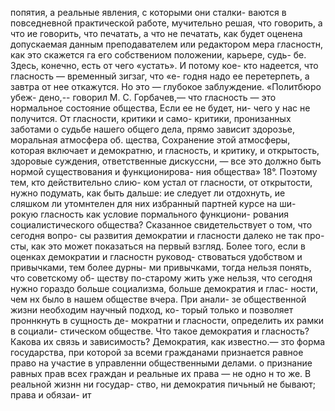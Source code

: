 попятия, а реальные явления, с которыми они сталки-
ваются в повседневной практической работе, мучительно
решая, что говорить, а что ие говорить, что печатать, а
что не печатать, как будет оценена допускаемая данным
преподавателем или редактором мера гласностн, как это
скажется га его собствениом положении, карьере, судь-
бе. Здесь, конечно, есть от чего «устать». И потому кое-
кто надеется, что гласность — временный зигзаг, что «е-
годня надо ее перетерпеть, а завтра от нее откажутся.
Но это — глубокое заблуждение. «Политбюро убеж-
дено,-- говорил М. С. Горбачев,— что гласность — это
нормальное состояние общества, Если ее не будет, ни-
чего у нас не получится. От гласности, критики и само-
критики, пронизанных заботами о судьбе нашего общего
дела, прямо зависит здорозье, моральная атмосфера об.
щества, Сохранение этой атмосферы, которая включает
и демократню, и гласность, и критику, и открытость,
здоровые суждения, ответственные дискуссни, — все это
должно быть нормой существования и функционирова-
ния общества» 18°. Поэтому тем, кто действительно слию-
ком устал от гласности, от открытости, нужно подумать,
как быть дальше: ие следует ли отдохнуть, ие сляшком
ли утомнтелен для них избранный партней курсе на ши-
рокую гласность как условие пормального функциони-
рования социалистического общества?
Сказанное свидетельствует о том, что сегодня вопро-
сы развития демократии и гласности далеко не так про-
сты, как это может показаться на первый взгляд. Более
того, если в оценках демократии и гласностн руковод-
ствоваться удобством и привычками, тем более дурны-
ми привычками, тогда нельзя понять, что советскому об-
ществу по-старому жить уже нельзя, что сегодня нужно
гораздо больше социализма, больше демократия и глас-
ности, чем нх было в нашем обществе вчера. При анали-
зе общественной жизни необходим научный подход, ко-
торый только и позволяет проннкнуть в сущность де-
мократни и гласности, определить их рамки в социали-
стическом обществе.
Что такое демократия и гласность? Какова их связь
и зависимость?
Демократия, как известно.— зто форма государства,
при которой за всеми гражданами признается равное
право на участие в управленни общественными делами.
о признание равных прав всех граждан и реальные их
права — не одно н то же. В реальной жизнн ни государ-
ство, ни демократия пичьный не бывают; права и обязаи-
ит
